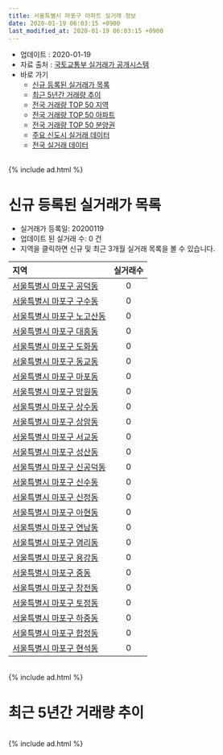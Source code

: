 ```yaml
---
title: 서울특별시 마포구 아파트 실거래 정보
date: 2020-01-19 06:03:15 +0900
last_modified_at: 2020-01-19 06:03:15 +0900
---
```


* 업데이트 : 2020-01-19
* 자료 출처 : [국토교통부 실거래가 공개시스템](http://rt.molit.go.kr)
* 바로 가기
    * [신규 등록된 실거래가 목록](#신규-등록된-실거래가-목록)
    * [최근 5년간 거래량 추이](#최근-5년간-거래량-추이)
    * [전국 거래량 TOP 50 지역](https://apt-info.github.io/apt-trade-info/최근-3개월-전국에서-가장-거래가-많이-발생한-지역)
    * [전국 거래량 TOP 50 아파트](https://apt-info.github.io/apt-trade-info/최근-3개월-전국에서-가장-거래가-많이-발생한-아파트)
    * [전국 거래량 TOP 50 분양권](https://apt-info.github.io/apt-trade-info/최근-3개월-전국에서-가장-거래가-많이-발생한-분양권)
    * [주요 신도시 실거래 데이터](https://apt-info.github.io/apt-trade-info/주요-신도시)
    * [전국 실거래 데이터](https://apt-info.github.io/apt-trade-info/전국)

<br>
{% include ad.html %}
<br>

# 신규 등록된 실거래가 목록
* 실거래가 등록일: 20200119
* 업데이트 된 실거래 수: 0 건
* 지역을 클릭하면 신규 및 최근 3개월 실거래 목록을 볼 수 있습니다.


|지역|실거래수|
|:---|:---:|
|[서울특별시 마포구 공덕동](https://apt-info.github.io/apt-trade-info/서울특별시-마포구-공덕동)|0|
|[서울특별시 마포구 구수동](https://apt-info.github.io/apt-trade-info/서울특별시-마포구-구수동)|0|
|[서울특별시 마포구 노고산동](https://apt-info.github.io/apt-trade-info/서울특별시-마포구-노고산동)|0|
|[서울특별시 마포구 대흥동](https://apt-info.github.io/apt-trade-info/서울특별시-마포구-대흥동)|0|
|[서울특별시 마포구 도화동](https://apt-info.github.io/apt-trade-info/서울특별시-마포구-도화동)|0|
|[서울특별시 마포구 동교동](https://apt-info.github.io/apt-trade-info/서울특별시-마포구-동교동)|0|
|[서울특별시 마포구 마포동](https://apt-info.github.io/apt-trade-info/서울특별시-마포구-마포동)|0|
|[서울특별시 마포구 망원동](https://apt-info.github.io/apt-trade-info/서울특별시-마포구-망원동)|0|
|[서울특별시 마포구 상수동](https://apt-info.github.io/apt-trade-info/서울특별시-마포구-상수동)|0|
|[서울특별시 마포구 상암동](https://apt-info.github.io/apt-trade-info/서울특별시-마포구-상암동)|0|
|[서울특별시 마포구 서교동](https://apt-info.github.io/apt-trade-info/서울특별시-마포구-서교동)|0|
|[서울특별시 마포구 성산동](https://apt-info.github.io/apt-trade-info/서울특별시-마포구-성산동)|0|
|[서울특별시 마포구 신공덕동](https://apt-info.github.io/apt-trade-info/서울특별시-마포구-신공덕동)|0|
|[서울특별시 마포구 신수동](https://apt-info.github.io/apt-trade-info/서울특별시-마포구-신수동)|0|
|[서울특별시 마포구 신정동](https://apt-info.github.io/apt-trade-info/서울특별시-마포구-신정동)|0|
|[서울특별시 마포구 아현동](https://apt-info.github.io/apt-trade-info/서울특별시-마포구-아현동)|0|
|[서울특별시 마포구 연남동](https://apt-info.github.io/apt-trade-info/서울특별시-마포구-연남동)|0|
|[서울특별시 마포구 염리동](https://apt-info.github.io/apt-trade-info/서울특별시-마포구-염리동)|0|
|[서울특별시 마포구 용강동](https://apt-info.github.io/apt-trade-info/서울특별시-마포구-용강동)|0|
|[서울특별시 마포구 중동](https://apt-info.github.io/apt-trade-info/서울특별시-마포구-중동)|0|
|[서울특별시 마포구 창전동](https://apt-info.github.io/apt-trade-info/서울특별시-마포구-창전동)|0|
|[서울특별시 마포구 토정동](https://apt-info.github.io/apt-trade-info/서울특별시-마포구-토정동)|0|
|[서울특별시 마포구 하중동](https://apt-info.github.io/apt-trade-info/서울특별시-마포구-하중동)|0|
|[서울특별시 마포구 합정동](https://apt-info.github.io/apt-trade-info/서울특별시-마포구-합정동)|0|
|[서울특별시 마포구 현석동](https://apt-info.github.io/apt-trade-info/서울특별시-마포구-현석동)|0|


<br>
{% include ad.html %}
<br>

# 최근 5년간 거래량 추이


<div style="width:100%;">
    <canvas id="deal_progress" height="200"></canvas>
</div>

<script>
new Chart(document.getElementById("deal_progress"), {
    type: 'line',
    data: {
        labels: ['201501','201502','201503','201504','201505','201506','201507','201508','201509','201510','201511','201512','201601','201602','201603','201604','201605','201606','201607','201608','201609','201610','201611','201612','201701','201702','201703','201704','201705','201706','201707','201708','201709','201710','201711','201712','201801','201802','201803','201804','201805','201806','201807','201808','201809','201810','201811','201812','201901','201902','201903','201904','201905','201906','201907','201908','201909','201910','201911','201912','202001'],
        datasets: [{
            label: '매매',
            pointRadius: 1,
            data: [342, 347, 575, 475, 402, 431, 367, 322, 332, 441, 279, 165, 203, 190, 308, 417, 399, 464, 456, 425, 463, 472, 240, 171, 146, 238, 389, 392, 549, 456, 467, 187, 273, 233, 335, 364, 617, 379, 290, 140, 157, 177, 368, 565, 233, 115, 51, 47, 56, 56, 78, 106, 171, 298, 394, 323, 262, 465, 544, 216, 13],
            borderColor: "rgba(255, 201, 14, 1)",
            backgroundColor: "rgba(255, 201, 14, 0.5)",
            fill: false,
            lineTension: 0
        },{
            label: '전월세',
            pointRadius: 1,
            data: [826, 612, 733, 606, 486, 422, 455, 431, 386, 442, 422, 446, 500, 461, 593, 435, 422, 399, 410, 511, 555, 575, 570, 648, 570, 713, 653, 497, 522, 535, 516, 491, 547, 447, 474, 577, 655, 608, 738, 493, 461, 447, 463, 569, 602, 570, 561, 667, 619, 557, 539, 434, 453, 505, 487, 499, 506, 655, 493, 363, 137],
            borderColor: "rgba(0, 141, 185, 1)",
            backgroundColor: "rgba(0, 141, 185, 0.5)",
            fill: false,
            lineTension: 0
        }
        ]
    },
    options: {
        responsive: true,
        title: {
            display: false
        },
        tooltips: {
            mode: 'index',
            intersect: false
        },
        hover: {
            mode: 'nearest',
            intersect: true
        },
        scales: {
            xAxes: [{
                display: true,
                scaleLabel: {
                    display: true,
                    labelString: '년/월'
                }
            }],
            yAxes: [{
                display: true,
                ticks: {
                    suggestedMin: 0,
                },
                scaleLabel: {
                    display: true,
                    labelString: '실거래 수'
                }
            }]
        }
    }
});

</script>


<br>
{% include ad.html %}
<br>

